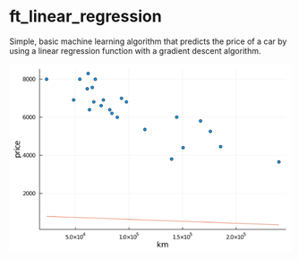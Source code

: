 # ft_linear_regression
Simple, basic machine learning algorithm that predicts the price of a car by using a linear regression function with a gradient descent algorithm.

![tekst](https://github.com/nanderstabel/ft_linear_regression/blob/main/storage/graphs.gif)
